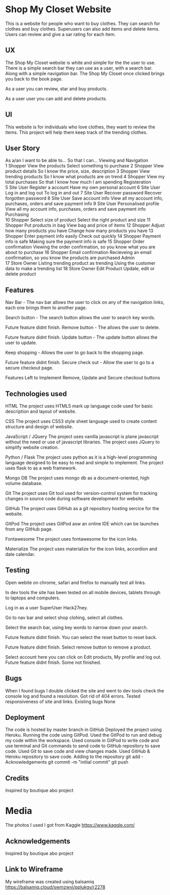 # Shop My Closet Website
This is a website for people who want to buy clothes. They can search for clothes and buy clothes. Superusers can also add items and delete items. Users can review and give a sar rating for each item.

## UX
The Shop My Closet website is white and simple for the the user to use. There is a simple search bar they can use as a user, with a search bar. Along with a simple navigation bar. The Shop My Closet once clicked brings you back to the book page.

As a user you can review, star and buy products.

As a user user you can add and delete products.

## UI
This website is for individuals who love clothes, they want to review the items. This project will help them keep track of the trending clothes.

## User Story	
As a/an	I want to be able to…	So that I can...
		Viewing and Navigation 	
1	Shopper	View the products	Select something to purchase
2	Shopper	View product details	So I know the price, size, description
3	Shopper	View trending products	So I know what products are on trend
4	Shopper	View my total purchases	So that I know how much I am spending
		Registeration 	
5	Site User	Register a account	Have my own personal account
6	Site User	Log in and log out	To log in and out
7	Site User	Recover password	Recover forgotten password
8	Site User	Save account info	View all my account info, purchases, orders and save payment info
9	Site User	Personalised profile	View all my account info, purchases, orders and save payment info
		Purchasing	
10	Shopper	Select size of product	Select the right product and size
11	Shopper	Put products in bag	View bag and price of items 
12	Shopper	Adjust how many products you have	Change how many products you have
13	Shopper	Enter payment info easily	Check out quickly
14	Shopper	Payment info is safe	Making sure the payment info is safe
15	Shopper	Order confirmation	Viewing the order confirmation, so you know what you are about to purchase
16	Shopper	Email confirmation	Recieveing an email confirmation, so you know the products are purchased
		Admin 	
17	Store Owner	Listing trending product as trending 	Using the customer data to make a trending list
18	Store Owner	Edit Product	Update, edit or delete product

## Features
Nav Bar - The nav bar allows the user to click on any of the navigation links, each one brings them to another page.

Search button - The search button allows the user to search key words.

Future feature didnt finish. Remove button - The allows the user to delete.

Future feature didnt finish. Update button - The update button allows the user to update.

Keep shopping - Allows the user to go back to the shopping page.

Future feature didnt finish. Secure check out - Allow the user to go to a secure checkout page.

Features Left to Implement
Remove, Update and Secure checkout buttons

## Technologies used
HTML The project uses HTML5 mark up language code used for basic description and layout of website.

CSS The project uses CSS3 style sheet language used to create content structure and design of website.

JavaScript / JQuery The project uses vanilla javascript is plane javascript without the need or use of javascript libraries. The project uses JQuery to simplify website creation.

Python / Flask The project uses python as it is a high-level programming language designed to be easy to read and simple to implement. The project uses flask to as a web framework.

Mongo DB The project uses mongo db as a document-oriented, high volume database.

Git The project uses Git tool used for version-control system for tracking changes in source code during software development for website.

GitHub The project uses GitHub as a git repository hosting sercice for the website.

GitPod The project uses GitPod asw an online IDE which can be launches from any GitHub page.

Fontawesome The project uses fontawesome for the icon links.

Materialize The project uses materialize for the icon links, accordion and date calendar.

## Testing
Open webite on chrome, safari and firefox to manually test all links.

In dev tools the site has been tested on all mobile devices, tablets through to laptops and computers.

Log in as a user SuperUser Hack27ney.

Go to nav bar and select shop clohing, select all clothes.

Select the search bar, using key words to narrow down your search.

Future feature didnt finish. You can select the reset button to reset back.

Future feature didnt finish. Select remove button to remove a product.

Select account here you can click on Edit products, My profile and log out. Future feature didnt finish. Some not finished.

## Bugs
When I found bugs I double clicked the site and went to dev tools check the console log and found a resolution.
Got rid of 404 errors.
Tested responsiveness of site and links.
Existing bugs
None

## Deployment
The code is hosted by master branch in GitHub
Deployed the project using Heroku.
Running the code using GitPod.
Used the GitPod to run and debug my code within the workspace.
Used console in GitPod to write code and use terminal and Git commands to send code to GitHub repository to save code.
Used Git to save code and view changes made.
Used GitHub & Heroku repository to save code.
Adding to the repository git add -Acknowledgements git commit -m "initial commit" git push

## Credits
Inspired by boutique abo project

# Media
The photos I used I got from Kaggle https://www.kaggle.com/

## Acknowledgements
Inspired by boutique abo project

## Link to Wireframe
My wireframe was created using balsamiq https://balsamiq.cloud/swmzwvi/pplukgv/r2278